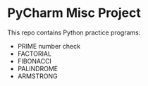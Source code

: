# PyCharm Misc Project
This repo contains Python practice programs:
- PRIME number check
- FACTORIAL
- FIBONACCI
- PALINDROME
- ARMSTRONG
